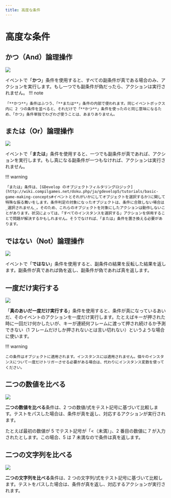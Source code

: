 ```yaml
---
title: 高度な条件
---
```

# 高度な条件

## かつ（And）論理操作
![](/gdevelop5/all-features/and.png)

イベントで「**かつ**」条件を使用すると、すべての副条件が真である場合のみ、アクションを実行します。もし一つでも副条件が偽だったら、アクションは実行されません。
!!! note

    「**かつ**」条件はふつう、「**または**」条件の内部で使われます。同じイベントボックス内に 2 つの条件を並べると、それだけで「**かつ**」条件を使ったのと同じ意味になるため、「かつ」条件単独でわざわざ使うことは、あまりありません。



## または（Or）論理操作
![](/gdevelop5/all-features/or-condition.png)

イベントで「**または**」条件を使用すると、一つでも副条件が真であれば、アクションを実行します。もし真になる副条件が一つもなければ、アクションは実行されません。

!!! warning

    「または」条件は、[GDevelop のオブジェクトフィルタリングロジック](http://wiki.compilgames.net/doku.php/ja/gdevelop5/tutorials/basic-game-making-concepts#イベントとそれがいかにしてオブジェクトを選択するか)に関して特殊な振る舞いをします。条件判定の対象になったオブジェクトは、条件に合致しない場合は_選択されません_。そのため、これらのオブジェクトを対象にしたアクションは動作しないことがあります。状況によっては、「すべてのインスタンスを選択する」アクションを併用することで問題が解決するかもしれません。そうでなければ、「または」条件を置き換える必要があります。

## ではない（Not）論理操作
![](/gdevelop5/all-features/not-condition.png)

イベントで「**ではない**」条件を使用すると、副条件の結果を反転した結果を返します。副条件が真であれば偽を返し、副条件が偽であれば真を返します。

## 一度だけ実行する
![](/gdevelop5/all-features/trigger-once-condition.png)

「**真のあいだ一度だけ実行する**」条件を使用すると、条件が真になっているあいだ、そのイベントのアクションを一度だけ実行します。たとえばキーが押された時に一回だけ何かしたいが、キーが連続何フレームに渡って押され続けるか予測できない（1 フレームだけしか押されないとは言い切れない）というような場合に使います。

!!! warning

    この条件はオブジェクトに適用されます。インスタンスには適用されません。個々のインスタンスについて一度だけトリガーさせる必要がある場合は、代わりにインスタンス変数を使ってください。

## 二つの数値を比べる
![](/gdevelop5/all-features/compare-two-numbers-condition.png)

**二つの数値を比べる**条件は、2 つの数値/式をテスト記号に基づいて比較します。テストをパスした場合は、条件が真を返し、対応するアクションが実行されます。

たとえば最初の数値が 5 でテスト記号が「<（未満）」、2 番目の数値に 7 が入力されたとします。この場合、5 は 7 未満なので条件は真を返します。

## 二つの文字列を比べる
![](/gdevelop5/all-features/compare-two-strings-condition.png)

**二つの文字列を比べる**条件は、2 つの文字列/式をテスト記号に基づいて比較します。テストをパスした場合は、条件が真を返し、対応するアクションが実行されます。